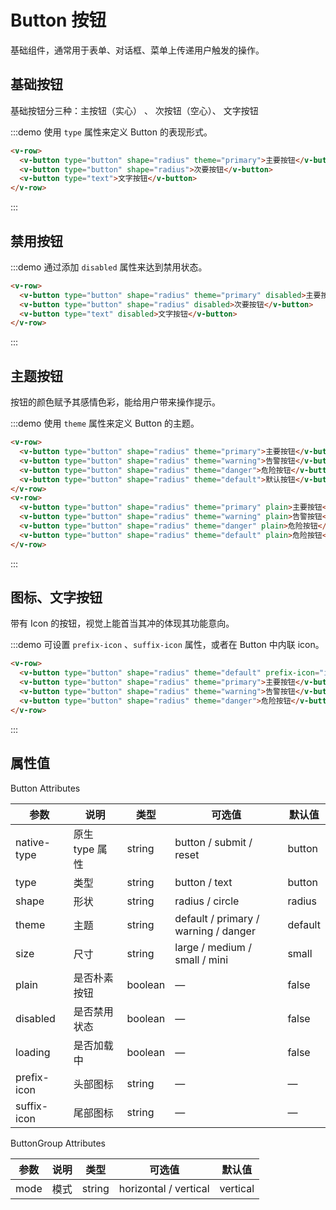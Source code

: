 # Button 按钮

基础组件，通常用于表单、对话框、菜单上传递用户触发的操作。
  
## 基础按钮

基础按钮分三种：主按钮（实心） 、 次按钮（空心）、 文字按钮
  
:::demo 使用 `type` 属性来定义 Button 的表现形式。

```html
<v-row>
  <v-button type="button" shape="radius" theme="primary">主要按钮</v-button>
  <v-button type="button" shape="radius">次要按钮</v-button>
  <v-button type="text">文字按钮</v-button>
</v-row>
```
:::
  
## 禁用按钮

:::demo 通过添加 `disabled` 属性来达到禁用状态。

```html
<v-row>
  <v-button type="button" shape="radius" theme="primary" disabled>主要按钮</v-button>
  <v-button type="button" shape="radius" disabled>次要按钮</v-button>
  <v-button type="text" disabled>文字按钮</v-button>
</v-row>
```
:::
  
## 主题按钮

按钮的颜色赋予其感情色彩，能给用户带来操作提示。

:::demo 使用 `theme` 属性来定义 Button 的主题。

```html
<v-row>
  <v-button type="button" shape="radius" theme="primary">主要按钮</v-button>
  <v-button type="button" shape="radius" theme="warning">告警按钮</v-button>
  <v-button type="button" shape="radius" theme="danger">危险按钮</v-button>
  <v-button type="button" shape="radius" theme="default">默认按钮</v-button>
</v-row>
<v-row>
  <v-button type="button" shape="radius" theme="primary" plain>主要按钮</v-button>
  <v-button type="button" shape="radius" theme="warning" plain>告警按钮</v-button>
  <v-button type="button" shape="radius" theme="danger" plain>危险按钮</v-button>
  <v-button type="button" shape="radius" theme="default" plain>危险按钮</v-button>
</v-row>
```
:::
  
## 图标、文字按钮

带有 Icon 的按钮，视觉上能首当其冲的体现其功能意向。

:::demo 可设置 `prefix-icon` 、`suffix-icon` 属性，或者在 Button 中内联 icon。

```html
<v-row>
  <v-button type="button" shape="radius" theme="default" prefix-icon="icon-download">默认按钮</v-button>
  <v-button type="button" shape="radius" theme="primary">主要按钮</v-button>
  <v-button type="button" shape="radius" theme="warning">告警按钮</v-button>
  <v-button type="button" shape="radius" theme="danger">危险按钮</v-button>
</v-row>
```
:::

## 属性值

Button Attributes

| 参数          | 说明            | 类型         | 可选值                                  | 默认值   |
|----------    |--------         |----------   |-------------                           |-------- |
| native-type  | 原生 type 属性   | string      | button / submit / reset                | button |  
| type         | 类型            | string      | button  / text                         | button |
| shape        | 形状            | string      | radius  / circle                       | radius |
| theme        | 主题            | string      | default / primary / warning / danger   | default |
| size         | 尺寸            | string      | large / medium / small / mini          | small |
| plain        | 是否朴素按钮     | boolean     | —                                      | false |
| disabled     | 是否禁用状态     | boolean     | —                                      | false |
| loading      | 是否加载中       | boolean      | —                                     | false |
| prefix-icon  | 头部图标        | string      |  —                                     |  —  |
| suffix-icon  | 尾部图标        | string      |  —                                     |  —  |

ButtonGroup Attributes

| 参数       | 说明     | 类型        | 可选值                            | 默认值   |
|---------- |--------  |----------   |-------------                    |-------- |
| mode      | 模式     | string      |   horizontal / vertical             |    vertical     |


<script>
  import Row from '@/components/row';
  import Col from '@/components/col';
  import Button from '@/components/button';
  import ButtonGroup from '@/components/button-group';

  export default {
    components: {
      VRow: Row,
      VCol: Col,
      VButton: Button,
      VButtonGroup: ButtonGroup,
    },
  };
</script>